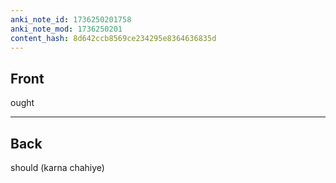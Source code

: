 ```yaml
---
anki_note_id: 1736250201758
anki_note_mod: 1736250201
content_hash: 8d642ccb8569ce234295e8364636835d
---
```


## Front

ought

<hr/>

## Back

should (karna chahiye)